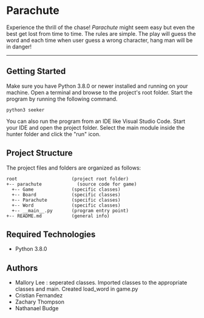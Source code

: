 # Parachute
Experience the thrill of the chase! <i>Parachute</i> might seem easy but even the best get lost 
from time to time. The rules are simple. The play will guess the word and each time when user guess a wrong character, hang man will be in danger!

---
## Getting Started
Make sure you have Python 3.8.0 or newer installed and running on your machine. Open a terminal and browse to the project's root folder. Start the program by running the following command.
```
python3 seeker 
```
You can also run the program from an IDE like Visual Studio Code. Start your IDE and open the project folder. Select the main module inside the hunter folder and click the "run" icon.

## Project Structure
The project files and folders are organized as follows:
```
root                    (project root folder)
+-- parachute             (source code for game)
  +-- Game              (specific classes)
  +-- Board             (specific classes)
  +-- Parachute         (specific classes)
  +-- Word              (specific classes)
  +-- __main__.py       (program entry point)
+-- README.md           (general info)
```

## Required Technologies
* Python 3.8.0

## Authors
* Mallory Lee : seperated classes. Imported classes to the appropriate classes and main. Created load_word in game.py
* Cristian Fernandez
* Zachary Thompson 
* Nathanael Budge

